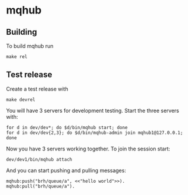 # mqhub

## Building
To build mqhub run

    make rel

## Test release
Create a test release with

    make devrel

You will have 3 servers for development testing.  Start the three servers with:

    for d in dev/dev*; do $d/bin/mqhub start; done
    for d in dev/dev{2,3}; do $d/bin/mqhub-admin join mqhub1@127.0.0.1; done

Now you have 3 servers working together.  To join the session start:

    dev/dev1/bin/mqhub attach

And you can start pushing and pulling messages:

    mqhub:push("brh/queue/a", <<"hello world">>).
    mqhub:pull("brh/queue/a").

